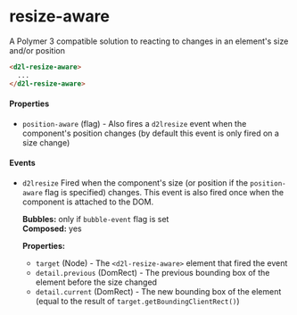 # resize-aware
A Polymer 3 compatible solution to reacting to changes in an element's size and/or position

```html
<d2l-resize-aware>
  ...
</d2l-resize-aware>
```

#### Properties

 - `position-aware` (flag) - Also fires a `d2lresize` event when the component's position changes (by default this event is only fired on a size change)
 
#### Events

 - `d2lresize`
   Fired when the component's size (or position if the `position-aware` flag is specified) changes. This event is also fired once when the component is attached to the DOM.

   **Bubbles:** only if `bubble-event` flag is set  
   **Composed:** yes

   **Properties:**
    - `target` (Node) - The `<d2l-resize-aware>` element that fired the event
    - `detail.previous` (DomRect) - The previous bounding box of the element before the size changed
    - `detail.current` (DomRect) - The new bounding box of the element (equal to the result of `target.getBoundingClientRect()`)
